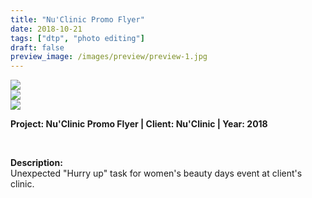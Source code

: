 ```yaml
---
title: "Nu'Clinic Promo Flyer"
date: 2018-10-21
tags: ["dtp", "photo editing"]
draft: false
preview_image: /images/preview/preview-1.jpg
---
```




<div class="col-adapt-single col">

<img class="my-2" src = "/images/content-dtp-nuclinic-flyer/content-dtp-nuclinic-flyer-1.jpg">


<div class="row-adapt-double row" style="margin: 0 !important;">
<div class="col mr-2" style="padding: 0 !important;">
<img class="my-2" src = "/images/content-dtp-nuclinic-flyer/content-dtp-nuclinic-flyer-2.jpg">
</div>
<div class="col ml-2" style="padding: 0 !important;">
<img class="my-2" src = "/images/content-dtp-nuclinic-flyer/content-dtp-nuclinic-flyer-3.jpg">
</div>
</div>


</div>


<div class="col-adapt-single col" style="margin-bottom: 5rem !important;">

	
**Project: Nu'Clinic Promo Flyer | Client: Nu'Clinic | Year: 2018**

<br>

**Description:**
<br>
Unexpected "Hurry up" task for women's beauty days event at client's clinic.




</div>


